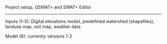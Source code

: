 Project setup, QSWAT+ and SWAT+ Editor
______________________________________________________________________________________________________________________________________________________________________________________

Inputs (1-5): Digital elevations model, predefined watershed (shapefiles), landuse map, soil map, weather data

Model (6): currently versions 1-2